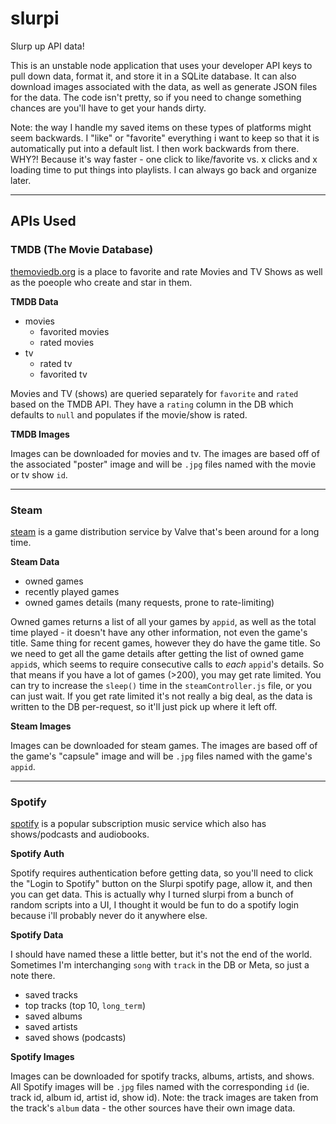 # slurpi
Slurp up API data!


This is an unstable node application that uses your developer API keys to pull down data, format it, and store it in a SQLite database. It can also download images associated with the data, as well as generate JSON files for the data. The code isn't pretty, so if you need to change something chances are you'll have to get your hands dirty.

Note: the way I handle my saved items on these types of platforms might seem backwards. I "like" or "favorite" everything i want to keep so that it is automatically put into a default list. I then work backwards from there. WHY?! Because it's way faster - one click to like/favorite vs. x clicks and x loading time to put things into playlists. I can always go back and organize later.

-----------

## APIs Used

### TMDB (The Movie Database)
[themoviedb.org](https://themoviedb.org) is a place to favorite and rate Movies and TV Shows as well as the poeople who create and star in them.

**TMDB Data**
- movies
  - favorited movies
  - rated movies
- tv
  - rated tv
  - favorited tv

Movies and TV (shows) are queried separately for `favorite` and `rated` based on the TMDB API. They have a `rating` column in the DB which defaults to `null` and populates if the movie/show is rated.

**TMDB Images**

Images can be downloaded for movies and tv. The images are based off of the associated "poster" image and will be `.jpg` files named with the movie or tv show `id`.

-----------

### Steam
[steam](https://store.steampowered.com/) is a game distribution service by Valve that's been around for a long time.

**Steam Data**
- owned games
- recently played games
- owned games details (many requests, prone to rate-limiting)

Owned games returns a list of all your games by `appid`, as well as the total time played - it doesn't have any other information, not even the game's title. Same thing for recent games, however they do have the game title. So we need to get all the game details after getting the list of owned game `appid`s, which seems to require consecutive calls to *each* `appid`'s details. So that means if you have a lot of games (>200), you may get rate limited. You can try to increase the `sleep()` time in the `steamController.js` file, or you can just wait. If you get rate limited it's not really a big deal, as the data is written to the DB per-request, so it'll just pick up where it left off.

**Steam Images**

Images can be downloaded for steam games. The images are based off of the game's "capsule" image and will be `.jpg` files named with the game's `appid`.

-----------

### Spotify
[spotify](https://spotify.com) is a popular subscription music service which also has shows/podcasts and audiobooks.

**Spotify Auth**

Spotify requires authentication before getting data, so you'll need to click the "Login to Spotify" button on the Slurpi spotify page, allow it, and then you can get data. This is actually why I turned slurpi from a bunch of random scripts into a UI, I thought it would be fun to do a spotify login because i'll probably never do it anywhere else.

**Spotify Data**

I should have named these a little better, but it's not the end of the world. Sometimes I'm interchanging `song` with `track` in the DB or Meta, so just a note there.

- saved tracks
- top tracks (top 10, `long_term`)
- saved albums
- saved artists
- saved shows (podcasts)

**Spotify Images**

Images can be downloaded for spotify tracks, albums, artists, and shows. All Spotify images will be `.jpg` files named with the corresponding `id` (ie. track id, album id, artist id, show id). Note: the track images are taken from the track's `album` data - the other sources have their own image data.